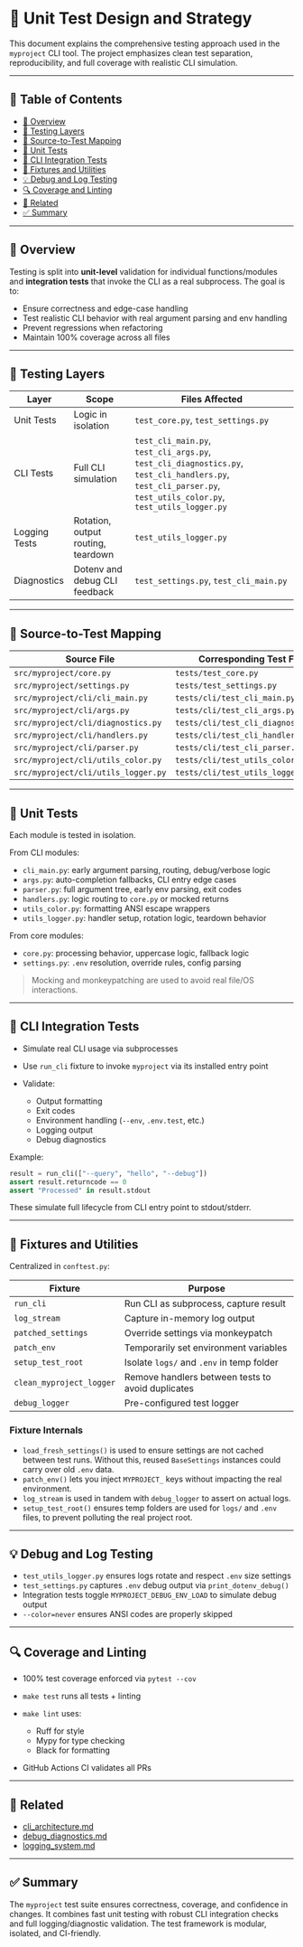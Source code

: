 # 🧪 Unit Test Design and Strategy
This document explains the comprehensive testing approach used in the `myproject` CLI tool. The project emphasizes clean test separation, reproducibility, and full coverage with realistic CLI simulation.

---

## 📂 Table of Contents

* [📝 Overview](#-overview)
* [🔢 Testing Layers](#-testing-layers)
* [🧩 Source-to-Test Mapping](#-source-to-test-mapping)
* [🔹 Unit Tests](#-unit-tests)
* [🔹 CLI Integration Tests](#-cli-integration-tests)
* [🧹 Fixtures and Utilities](#-fixtures-and-utilities)
* [💡 Debug and Log Testing](#-debug-and-log-testing)
* [🔍 Coverage and Linting](#-coverage-and-linting)
* [🔗 Related](#-related)
* [✅ Summary](#-summary)

---

## 📝 Overview

Testing is split into **unit-level** validation for individual functions/modules and **integration tests** that invoke the CLI as a real subprocess. The goal is to:

* Ensure correctness and edge-case handling
* Test realistic CLI behavior with real argument parsing and env handling
* Prevent regressions when refactoring
* Maintain 100% coverage across all files

---

## 🔢 Testing Layers

| Layer         | Scope                              | Files Affected                                                                                                                                                 |
| ------------- | ---------------------------------- | -------------------------------------------------------------------------------------------------------------------------------------------------------------- |
| Unit Tests    | Logic in isolation                 | `test_core.py`, `test_settings.py`                                                                                                                             |
| CLI Tests     | Full CLI simulation                | `test_cli_main.py`, `test_cli_args.py`, `test_cli_diagnostics.py`, `test_cli_handlers.py`, `test_cli_parser.py`, `test_utils_color.py`, `test_utils_logger.py` |
| Logging Tests | Rotation, output routing, teardown | `test_utils_logger.py`                                                                                                                                         |
| Diagnostics   | Dotenv and debug CLI feedback      | `test_settings.py`, `test_cli_main.py`                                                                                                                         |

---

## 🧩 Source-to-Test Mapping

| Source File                         | Corresponding Test File             |
| ----------------------------------- | ----------------------------------- |
| `src/myproject/core.py`             | `tests/test_core.py`                |
| `src/myproject/settings.py`         | `tests/test_settings.py`            |
| `src/myproject/cli/cli_main.py`     | `tests/cli/test_cli_main.py`        |
| `src/myproject/cli/args.py`         | `tests/cli/test_cli_args.py`        |
| `src/myproject/cli/diagnostics.py`  | `tests/cli/test_cli_diagnostics.py` |
| `src/myproject/cli/handlers.py`     | `tests/cli/test_cli_handlers.py`    |
| `src/myproject/cli/parser.py`       | `tests/cli/test_cli_parser.py`      |
| `src/myproject/cli/utils_color.py`  | `tests/cli/test_utils_color.py`     |
| `src/myproject/cli/utils_logger.py` | `tests/cli/test_utils_logger.py`    |

---

## 🔹 Unit Tests

Each module is tested in isolation.

From CLI modules:

* `cli_main.py`: early argument parsing, routing, debug/verbose logic
* `args.py`: auto-completion fallbacks, CLI entry edge cases
* `parser.py`: full argument tree, early env parsing, exit codes
* `handlers.py`: logic routing to `core.py` or mocked returns
* `utils_color.py`: formatting ANSI escape wrappers
* `utils_logger.py`: handler setup, rotation logic, teardown behavior

From core modules:

* `core.py`: processing behavior, uppercase logic, fallback logic
* `settings.py`: `.env` resolution, override rules, config parsing

> Mocking and monkeypatching are used to avoid real file/OS interactions.

---

## 🔹 CLI Integration Tests

* Simulate real CLI usage via subprocesses
* Use `run_cli` fixture to invoke `myproject` via its installed entry point
* Validate:

  * Output formatting
  * Exit codes
  * Environment handling (`--env`, `.env.test`, etc.)
  * Logging output
  * Debug diagnostics

Example:

```python
result = run_cli(["--query", "hello", "--debug"])
assert result.returncode == 0
assert "Processed" in result.stdout
```

These simulate full lifecycle from CLI entry point to stdout/stderr.

---

## 🧹 Fixtures and Utilities

Centralized in `conftest.py`:

| Fixture                  | Purpose                                           |
| ------------------------ | ------------------------------------------------- |
| `run_cli`                | Run CLI as subprocess, capture result             |
| `log_stream`             | Capture in-memory log output                      |
| `patched_settings`       | Override settings via monkeypatch                 |
| `patch_env`              | Temporarily set environment variables             |
| `setup_test_root`        | Isolate `logs/` and `.env` in temp folder         |
| `clean_myproject_logger` | Remove handlers between tests to avoid duplicates |
| `debug_logger`           | Pre-configured test logger                        |

### Fixture Internals

* `load_fresh_settings()` is used to ensure settings are not cached between test runs. Without this, reused `BaseSettings` instances could carry over old `.env` data.
* `patch_env()` lets you inject `MYPROJECT_` keys without impacting the real environment.
* `log_stream` is used in tandem with `debug_logger` to assert on actual logs.
* `setup_test_root()` ensures temp folders are used for `logs/` and `.env` files, to prevent polluting the real project root.

---

## 💡 Debug and Log Testing

* `test_utils_logger.py` ensures logs rotate and respect `.env` size settings
* `test_settings.py` captures `.env` debug output via `print_dotenv_debug()`
* Integration tests toggle `MYPROJECT_DEBUG_ENV_LOAD` to simulate debug output
* `--color=never` ensures ANSI codes are properly skipped

---

## 🔍 Coverage and Linting

* 100% test coverage enforced via `pytest --cov`
* `make test` runs all tests + linting
* `make lint` uses:

  * Ruff for style
  * Mypy for type checking
  * Black for formatting
* GitHub Actions CI validates all PRs

---

## 🔗 Related

* [cli\_architecture.md](cli_architecture.md)
* [debug\_diagnostics.md](debug_diagnostics.md)
* [logging\_system.md](logging_system.md)

---

## ✅ Summary

The `myproject` test suite ensures correctness, coverage, and confidence in changes. It combines fast unit testing with robust CLI integration checks and full logging/diagnostic validation. The test framework is modular, isolated, and CI-friendly.
